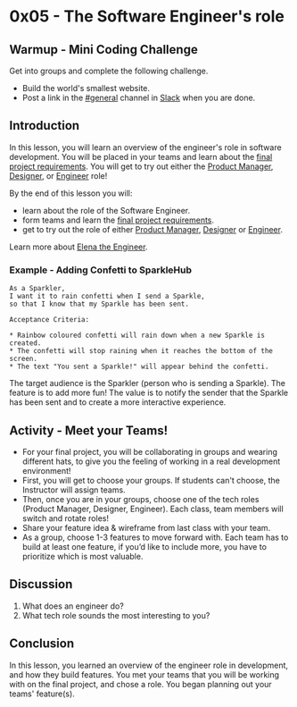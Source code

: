 # 0x05 - The Software Engineer's role

## Warmup - Mini Coding Challenge

Get into groups and complete the following challenge.

* Build the world's smallest website.
* Post a link in the [#general][general] channel in [Slack][slack] when you are done.

## Introduction

In this lesson, you will learn an overview of the engineer's role in software development.
You will be placed in your teams and learn about the [final project requirements][final].
You will get to try out either the [Product Manager][product-manager],
[Designer][designer], or [Engineer][engineer] role!

By the end of this lesson you will:

* learn about the role of the Software Engineer.
* form teams and learn the [final project requirements][final].
* get to try out the role of either [Product Manager][product-manager], [Designer][designer] or [Engineer][engineer].

Learn more about [Elena the Engineer][engineer].

<!--
[slides](./slides.html)
-->

### Example - Adding Confetti to SparkleHub

```plaintext
As a Sparkler,
I want it to rain confetti when I send a Sparkle,
so that I know that my Sparkle has been sent.

Acceptance Criteria:

* Rainbow coloured confetti will rain down when a new Sparkle is created.
* The confetti will stop raining when it reaches the bottom of the screen.
* The text "You sent a Sparkle!" will appear behind the confetti.
```

The target audience is the Sparkler (person who is sending a Sparkle).
The feature is to add more fun!
The value is to notify the sender that the Sparkle has been sent and to create a
more interactive experience.

## Activity - Meet your Teams!

* For your final project, you will be collaborating in groups and wearing different hats, to give you the feeling of working in a real development environment!
* First, you will get to choose your groups. If students can't choose, the Instructor will assign teams.
* Then, once you are in your groups, choose one of the tech roles (Product Manager, Designer, Engineer). Each class, team members will switch and rotate roles!
* Share your feature idea & wireframe from last class with your team.
* As a group, choose 1-3 features to move forward with. Each team has to build at least one feature, if you’d like to include more, you have to prioritize which is most valuable.

## Discussion

1. What does an engineer do?
1. What tech role sounds the most interesting to you?

## Conclusion

In this lesson, you learned an overview of the engineer role in development,
and how they build features. You met your teams that you will be working with
on the final project, and chose a role. You began planning out your teams'
feature(s).

[ada]: ../../../heroes/ada-lovelace.html
[designer]: ./../../roles/designer.html
[engineer]: ./../../roles/software-engineer.html
[general]: https://codechica-plus-plus.slack.com/archives/C02CDMWDK7D
[product-manager]: ./../../roles/product-manager.html
[slack]: ./../../guides/slack.html
[user-story]: ./../../roles/product-manager.html#user-stories
[final]: ./../0x0A/

